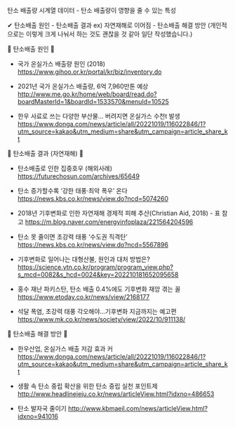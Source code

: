 탄소 배출량 시계열 데이터 - 탄소 배출량이 영향을 줄 수 있는 특성

✔ 탄소배출 원인 - 탄소배출 결과 ex) 자연재해로 이어짐 - 탄소배출 해결 방안 (개인적으로는 이렇게 크게 나눠서 하는 것도 괜찮을 것 같아 일단 작성했습니다.)


🔗 탄소배출 원인 🔗
* 국가 온실가스 배출량 원인 (2018)
https://www.gihoo.or.kr/portal/kr/biz/inventory.do

* 2021년 국가 온실가스 배출량, 6억 7,960만톤 예상 
http://www.me.go.kr/home/web/board/read.do?boardMasterId=1&boardId=1533570&menuId=10525

* 한우 사료로 쓰는 다양한 부산물… 버려지면 온실가스 수천t 발생
https://www.donga.com/news/article/all/20221019/116022846/1?utm_source=kakao&utm_medium=share&utm_campaign=article_share_kt


🔗 탄소배출 결과 (자연재해) 🔗
* 탄소배출로 인한 집중호우 (해외사례)
https://futurechosun.com/archives/65649

* 탄소 증가할수록 ‘강한 태풍·최악 폭우’ 온다
https://news.kbs.co.kr/news/view.do?ncd=5074260

* 2018년 기후변화로 인한 자연재해 경제적 피해 추산(Christian Aid, 2018) - 표 참고
https://m.blog.naver.com/energyinfoplaza/221564204596

* 탄소 못 줄이면 초강력 태풍 ‘수도권 직격탄’
https://news.kbs.co.kr/news/view.do?ncd=5567896

* 기후변화로 일어나는 대형산불, 원인과 대처 방법은?
https://science.ytn.co.kr/program/program_view.php?s_mcd=0082&s_hcd=0024&key=202210181652095658

* 홍수 재난 파키스탄, 탄소 배출 0.4%에도 기후변화 재앙 겪는 꼴
https://www.etoday.co.kr/news/view/2168177

* 석달 폭염, 초강력 태풍 각오해야...기후변화 지금까지는 예고편
https://www.mk.co.kr/news/society/view/2022/10/911138/


🔗 탄소배출 해결 방안 🔗
* 한우산업, 온실가스 배출 저감 효과 커
https://www.donga.com/news/article/all/20221019/116022846/1?utm_source=kakao&utm_medium=share&utm_campaign=article_share_kt

* 생활 속 탄소 중립 확산을 위한 탄소 중립 실천 포인트제
http://www.headlinejeju.co.kr/news/articleView.html?idxno=486653

* 탄소 발자국 줄이기
http://www.kbmaeil.com/news/articleView.html?idxno=941016
